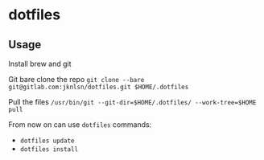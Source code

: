 # dotfiles

## Usage

Install brew and git

Git bare clone the repo
`git clone --bare git@gitlab.com:jknlsn/dotfiles.git $HOME/.dotfiles`

Pull the files
`/usr/bin/git --git-dir=$HOME/.dotfiles/ --work-tree=$HOME pull`

From now on can use `dotfiles` commands:

- `dotfiles update`
- `dotfiles install`
